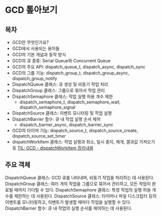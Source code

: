 # GCD 톺아보기

## 목차
- GCD란 무엇인가요?
- GCD에서 사용되는 용어들
- GCD의 기본 개념과 동작 방식
- GCD의 큐 종류: Serial Queue와 Concurrent Queue
- GCD의 주요 API: dispatch_queue_t, dispatch_async, dispatch_sync
- GCD의 그룹 기능: dispatch_group_t, dispatch_group_async, dispatch_group_notify
- DispatchQueue 클래스: 큐 생성 및 비동기 작업 처리
- DispatchGroup 클래스: 그룹으로 묶어서 작업 관리
- DispatchSemaphore 클래스: 작업 실행 허용 개수 제한
    - dispatch_semaphore_t, dispatch_semaphore_wait, dispatch_semaphore_signal
- DispatchSource 클래스: 이벤트 모니터링 및 작업 실행
- DispatchBarrier 함수: 큐 내 작업 실행 순서 제어
    - dispatch_barrier_async, dispatch_barrier_sync
- GCD의 타이머 기능: dispatch_source_t, dispatch_source_create, dispatch_source_set_timer
- dispatchWorkItem 클래스: 작업 실행과 취소, 일시 중지, 재개, 결과값 가져오기 등
[TIL: GCD - dispatchWorkItem 정리내용](https://github.com/isGeekCode/TIL/commit/b64f10055c31d81e6249fa5f57a9f43a2b909816?short_path=ce70c04#diff-ce70c046c202de3bdcd893c84fae959478311b24ff7553d386fd19e12be98a81)

## 주요 객체
DispatchQueue 클래스: GCD 큐를 나타내며, 비동기 작업을 처리하는 데 사용된다.
DispatchGroup 클래스: 여러 개의 작업을 그룹으로 묶어서 관리하고, 모든 작업이 완료될 때까지 기다릴 수 있다.
DispatchSemaphore 클래스: 특정 작업의 실행 허용 개수를 제한하는 데 사용된다.
DispatchSource 클래스: 타이머나 파일 디스크립터 등의 이벤트를 모니터링하고, 이벤트가 발생할 때마다 작업을 실행할 수 있다.
DispatchBarrier 함수: 큐 내 작업의 실행 순서를 제어하는 데 사용된다.


